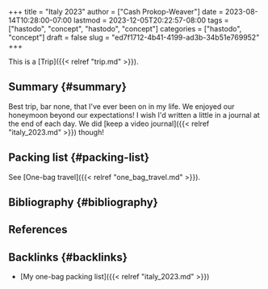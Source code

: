 +++
title = "Italy 2023"
author = ["Cash Prokop-Weaver"]
date = 2023-08-14T10:28:00-07:00
lastmod = 2023-12-05T20:22:57-08:00
tags = ["hastodo", "concept", "hastodo", "concept"]
categories = ["hastodo", "concept"]
draft = false
slug = "ed7f1712-4b41-4199-ad3b-34b51e769952"
+++

This is a [Trip]({{< relref "trip.md" >}}).


## Summary {#summary}

Best trip, bar none, that I've ever been on in my life. We enjoyed our honeymoon beyond our expectations! I wish I'd written a little in a journal at the end of each day. We did [keep a video journal]({{< relref "italy_2023.md" >}}) though!


## Packing list {#packing-list}

See [One-bag travel]({{< relref "one_bag_travel.md" >}}).


## Bibliography {#bibliography}

## References

<style>.csl-entry{text-indent: -1.5em; margin-left: 1.5em;}</style><div class="csl-bib-body">
</div>


## Backlinks {#backlinks}

-   [My one-bag packing list]({{< relref "italy_2023.md" >}})
